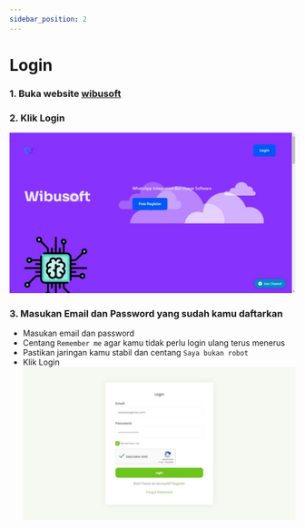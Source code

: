 ```yaml
---
sidebar_position: 2
---
```


# Login

### 1. Buka website [wibusoft](https://www.wibusoft.com/)

### 2. Klik Login

![Free Regist](./img/land_page.jpg)

### 3. Masukan Email dan Password yang sudah kamu daftarkan

- Masukan email dan password
- Centang `Remember me` agar kamu tidak perlu login ulang terus menerus
- Pastikan jaringan kamu stabil dan centang `Saya bukan robot`
- Klik Login
  ![Login](./img/Login.jpg)

